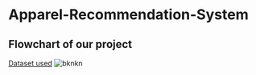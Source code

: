# Apparel-Recommendation-System

## Flowchart of our project 

[Dataset used](https://www.kaggle.com/ajaysh/women-apparel-recommendation-engine-amazoncom)
![bknkn](https://user-images.githubusercontent.com/60396352/114158959-e98aa180-9942-11eb-8451-5ec6f3f510e9.png)
